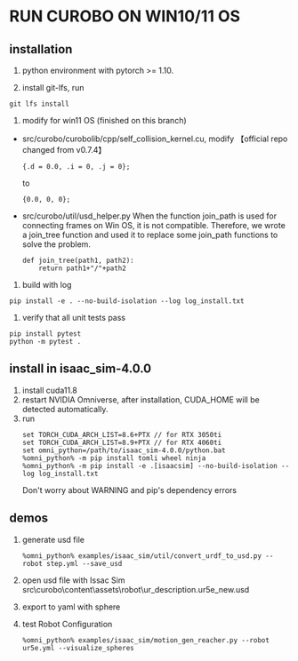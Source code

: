 # RUN CUROBO ON WIN10/11 OS

## installation

1. python environment with pytorch >= 1.10.

2. install git-lfs, run 
```
git lfs install
```
1. modify for win11 OS (finished on this branch) 
- src/curobo/curobolib/cpp/self_collision_kernel.cu, modify 【official repo changed from v0.7.4】
    ```
    {.d = 0.0, .i = 0, .j = 0};
    ```
    to
    ```
    {0.0, 0, 0};
    ```
- src/curobo/util/usd_helper.py
    When the function join_path is used for connecting frames on Win OS, it is not compatible. Therefore, we wrote a join_tree function and used it to replace some join_path functions to solve the problem.
    ```
    def join_tree(path1, path2):
        return path1+"/"+path2
    ```
1. build with log
```
pip install -e . --no-build-isolation --log log_install.txt
```
1. verify that all unit tests pass
```
pip install pytest
python -m pytest . 
```



## install in isaac_sim-4.0.0
1. install cuda11.8
2. restart NVIDIA Omniverse, after installation, CUDA_HOME will be detected automatically.
3. run
    ```
    set TORCH_CUDA_ARCH_LIST=8.6+PTX // for RTX 3050ti
    set TORCH_CUDA_ARCH_LIST=8.9+PTX // for RTX 4060ti
    set omni_python=/path/to/isaac_sim-4.0.0/python.bat
    %omni_python% -m pip install tomli wheel ninja
    %omni_python% -m pip install -e .[isaacsim] --no-build-isolation --log log_install.txt
    ```
    Don't worry about WARNING and pip's dependency errors

## demos
1. generate usd file
    ```
    %omni_python% examples/isaac_sim/util/convert_urdf_to_usd.py --robot step.yml --save_usd
    ```
2. open usd file with Issac Sim src\curobo\content\assets\robot\ur_description.ur5e_new.usd
   
3. export to yaml with sphere

4. test Robot Configuration
    ```
    %omni_python% examples/isaac_sim/motion_gen_reacher.py --robot ur5e.yml --visualize_spheres
    ```

   